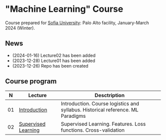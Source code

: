 # "Machine Learning" Course
Course prepared for [Sofia University](https://www.sofia.edu): Palo Alto facility, January-March 2024 (Winter).

## News
* (2024-01-16) Lecture02 has been added
* (2023-12-28) Lecture01 has been added
* (2023-12-26) Repo has been created

## Course program
| N  | Lecture       | Desctription                                 | 
| -- | ------------- | -------------                                | 
| 01 | [Introduction](/lectures/lecture01_2024w.pdf)    | Introduction. Course logistics and syllabus. Historical reference. ML Paradigms |
| 02 | [Supervised Learning](/lectures/lecture02_2024w.pdf)    | Supervised Learning. Features. Loss functions. Cross-validation |
